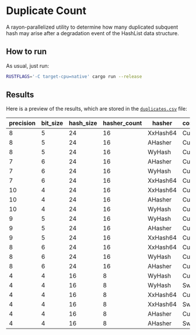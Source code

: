 # Duplicate Count
A rayon-parallelized utility to determine how many duplicated subquent hash may arise after a 
degradation event of the HashList data structure.

## How to run
As usual, just run:

```bash
RUSTFLAGS='-C target-cpu=native' cargo run --release
```

## Results
Here is a preview of the results, which are stored in the [`duplicates.csv`](https://github.com/LucaCappelletti94/hyperloglog-rs/blob/main/duplicates-count/duplicates.csv) file:

| precision | bit_size | hash_size | hasher_count | hasher    | composite_hash | code                | space_usage | rate |
|-----------|----------|-----------|--------------|-----------|----------------|---------------------|-------------|------|
| 8         | 5        | 24        | 16           | XxHash64  | CurrentHash    | 0.0041154647099930115| 0.2222      | 54   |
| 8         | 5        | 24        | 16           | AHasher   | CurrentHash    | 0.0041606848357791755| 0.22464     | 54   |
| 8         | 5        | 24        | 16           | WyHash    | CurrentHash    | 0.004168518518518518 | 0.22506     | 54   |
| 7         | 6        | 24        | 16           | AHasher   | CurrentHash    | 0.0048439393939393935| 0.1598      | 33   |
| 7         | 6        | 24        | 16           | WyHash    | CurrentHash    | 0.004887121212121212 | 0.16122     | 33   |
| 7         | 6        | 24        | 16           | XxHash64  | CurrentHash    | 0.004931079545454546 | 0.16268     | 33   |
| 10        | 4        | 24        | 16           | XxHash64  | CurrentHash    | 0.006753382868937048 | 1.15474     | 171  |
| 10        | 4        | 24        | 16           | AHasher   | CurrentHash    | 0.0067765730994152045| 1.1587      | 171  |
| 10        | 4        | 24        | 16           | WyHash    | CurrentHash    | 0.006800567595459235 | 1.1628      | 171  |
| 9         | 5        | 24        | 16           | WyHash    | CurrentHash    | 0.008361812731440661 | 0.89458     | 107  |
| 9         | 5        | 24        | 16           | AHasher   | CurrentHash    | 0.008376907071063304 | 0.8962      | 107  |
| 9         | 5        | 24        | 16           | XxHash64  | CurrentHash    | 0.008389037206841825 | 0.89748     | 107  |
| 8         | 6        | 24        | 16           | XxHash64  | CurrentHash    | 0.009956538461538461 | 0.64696     | 65   |
| 8         | 6        | 24        | 16           | WyHash    | CurrentHash    | 0.009992995192307692 | 0.64934     | 65   |
| 8         | 6        | 24        | 16           | AHasher   | CurrentHash    | 0.010015961538461538 | 0.65082     | 65   |
| 4         | 4        | 16        | 8            | WyHash    | CurrentHash    | 0.024658000000000003 | 0.1214      | 5    |
| 4         | 4        | 16        | 8            | WyHash    | SwitchHash     | 0.02468              | 0.1215      | 5    |
| 4         | 4        | 16        | 8            | XxHash64  | CurrentHash    | 0.024795             | 0.122       | 5    |
| 4         | 4        | 16        | 8            | XxHash64  | SwitchHash     | 0.024833999999999995 | 0.1222      | 5    |
| 4         | 4        | 16        | 8            | AHasher   | CurrentHash    | 0.025378             | 0.1249      | 4    |
| 4         | 4        | 16        | 8            | AHasher   | SwitchHash     | 0.02544              | 0.12518     | 4    |
